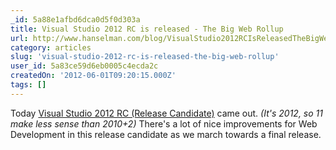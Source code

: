 ```yaml
---
_id: 5a88e1afbd6dca0d5f0d303a
title: Visual Studio 2012 RC is released - The Big Web Rollup
url: http://www.hanselman.com/blog/VisualStudio2012RCIsReleasedTheBigWebRollup.aspx
category: articles
slug: 'visual-studio-2012-rc-is-released-the-big-web-rollup'
user_id: 5a83ce59d6eb0005c4ecda2c
createdOn: '2012-06-01T09:20:15.000Z'
tags: []
---
```


Today <a href="http://go.microsoft.com/fwlink/?LinkId=240160">Visual Studio 2012 RC (Release Candidate)</a> came out. <em>(It's 2012, so 11 make less sense than 2010+2)</em> There's a lot of nice improvements for Web Development in this release candidate as we march towards a final release.
